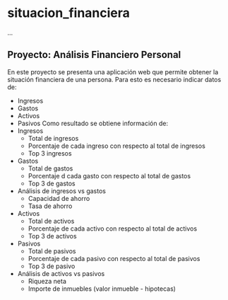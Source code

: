 # situacion_financiera
...

## Proyecto: Análisis Financiero Personal

En este proyecto se presenta una aplicación web que permite obtener la situación financiera de una persona.
Para esto es necesario indicar datos de:
- Ingresos
- Gastos
- Activos
- Pasivos
Como resultado se obtiene información de:
- Ingresos
    - Total de ingresos
    - Porcentaje de cada ingreso con respecto al total de ingresos
    - Top 3 ingresos
- Gastos
    - Total de gastos
    - Porcentaje d cada gasto con respecto al total de gastos
    - Top 3 de gastos
- Análisis de ingresos vs gastos
    - Capacidad de ahorro
    - Tasa de ahorro
- Activos
    - Total de activos
    - Porcentaje de cada activo con respecto al total de activos
    - Top 3 de activos
- Pasivos
    - Total de pasivos
    - Porcentaje de cada pasivo con respecto al total de pasivos
    - Top 3 de pasivo
- Análisis de activos vs pasivos
    - Riqueza neta
    - Importe de inmuebles (valor inmueble - hipotecas)

